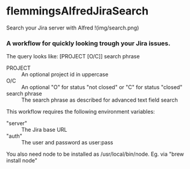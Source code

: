 # flemmingsAlfredJiraSearch
Search your Jira server with Alfred
!(img/search.png)
### A workflow for quickly looking trough your Jira issues. 
The query looks like: [PROJECT [O/C]] search phrase
<dl>
<dt>PROJECT</dt>
<dd>An optional project id in uppercase</dd>

<dt>O/C</dt>
<dd>An optional "O" for status "not closed" or "C" for status "closed"

<dt>search phrase</dt>
<dd>The search phrase as described for advanced text field search</dd>
</dl>

This workflow requires the following environment variables:

<dl>
<dt>"server"</dt>
<dd>The Jira base URL</dd>

<dt>"auth" </dt>
<dd>The user and password as user:pass</dd>
</dl>

You also need node to be installed as /usr/local/bin/node.
Eg. via "brew install node"
